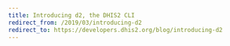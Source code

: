 ```yaml
---
title: Introducing d2, the DHIS2 CLI
redirect_from: /2019/03/introducing-d2
redirect_to: https://developers.dhis2.org/blog/introducing-d2 
---
```

